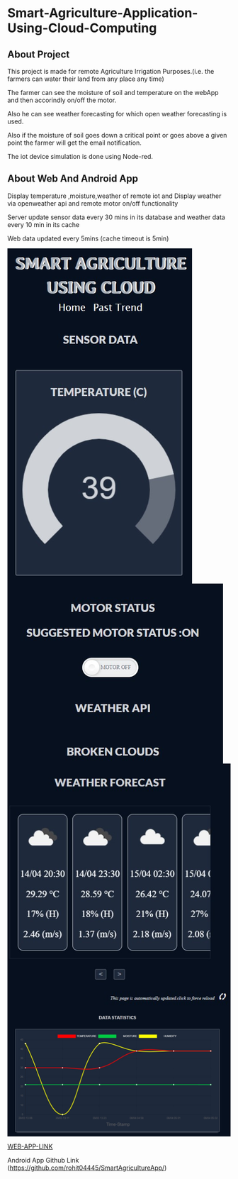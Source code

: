 # Smart-Agriculture-Application-Using-Cloud-Computing
## About Project
This project is made for remote Agriculture Irrigation Purposes.(i.e. the farmers can water their land from any place any time)

The farmer can see the moisture of soil and temperature on the webApp and then accorindly on/off the motor.

Also he can see weather forecasting for which open weather forecasting is used.

Also if the moisture of soil goes down a critical point or goes above a given point the farmer will get the email notification.

The iot device simulation is done using Node-red.

## About Web And Android App 
Display temperature ,moisture,weather of remote iot and Display weather via openweather api and remote motor on/off functionality

Server update sensor data every 30 mins in its database  and weather data every 10 min in its cache

Web data updated every 5mins (cache timeout is 5min)

<img src="extra/img.jpg" align="center">

<img src="extra/img3.jpg" align="center">

<img src="extra/img4.jpg" align="center">

<img src="extra/img2.jpg" align="center">


[WEB-APP-LINK](https://project-iotdata.herokuapp.com/)

Android App Github Link (https://github.com/rohit04445/SmartAgricultureApp/)
